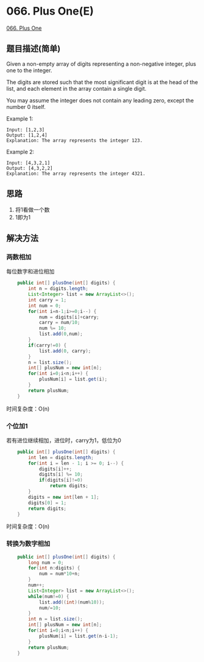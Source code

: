 # 066. Plus One(E)
[066. Plus One](https://leetcode-cn.com/problems/plus-one/)

## 题目描述(简单)

Given a non-empty array of digits representing a non-negative integer, plus one to the integer.

The digits are stored such that the most significant digit is at the head of the list, and each element in the array contain a single digit.

You may assume the integer does not contain any leading zero, except the number 0 itself.

Example 1:
```
Input: [1,2,3]
Output: [1,2,4]
Explanation: The array represents the integer 123.
```
Example 2:
```
Input: [4,3,2,1]
Output: [4,3,2,2]
Explanation: The array represents the integer 4321.
```
## 思路

1. 将1看做一个数
2. 1即为1

## 解决方法

### 两数相加

每位数字和进位相加

```java
	public int[] plusOne(int[] digits) {
		int n = digits.length;
		List<Integer> list = new ArrayList<>();
		int carry = 1;
		int num = 0;
		for(int i=n-1;i>=0;i--) {
			num = digits[i]+carry;
			carry = num/10;
			num %= 10;
			list.add(0,num);
		}
		if(carry!=0) {
			list.add(0, carry);
		}
		n = list.size();
    	int[] plusNum = new int[n];
    	for(int i=0;i<n;i++) {
    		plusNum[i] = list.get(i);
    	}
		return plusNum;
	}
```

时间复杂度：O(n)


### 个位加1

若有进位继续相加，进位时，carry为1，低位为0

```java
	public int[] plusOne(int[] digits) {
		int len = digits.length;
        for(int i = len - 1; i >= 0; i--) {
            digits[i]++;
            digits[i] %= 10;
            if(digits[i]!=0)
                return digits;
        }
        digits = new int[len + 1];
        digits[0] = 1;
        return digits;
	}
```

时间复杂度：O(n)

### 转换为数字相加


```java
    public int[] plusOne(int[] digits) {
        long num = 0;
    	for(int n:digits) {
        	num = num*10+n;
        }
    	num++;
    	List<Integer> list = new ArrayList<>();
    	while(num!=0) {
    		list.add((int)(num%10));
    		num/=10;
    	}
    	int n = list.size();
    	int[] plusNum = new int[n];
    	for(int i=0;i<n;i++) {
    		plusNum[i] = list.get(n-i-1);
    	}
    	return plusNum;
    }
```





